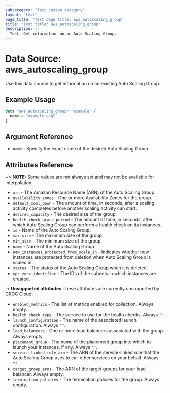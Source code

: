 ```yaml
---
subcategory: "Test custom category"
layout: "test"
page_title: "Test page title: aws_autoscaling_group"
title: "Test title: aws_autoscaling_group"
description: |-
  Test. Get information on an Auto Scaling Group.
---
```


# Data Source: aws_autoscaling_group

Use this data source to get information on an existing Auto Scaling Group.

## Example Usage

```terraform
data "aws_autoscaling_group" "example" {
  name = "example-asg"
}
```

## Argument Reference

* `name` - Specify the exact name of the desired Auto Scaling Group.

## Attributes Reference

~> **NOTE:** Some values are not always set and may not be available for interpolation.

* `arn` - The Amazon Resource Name (ARN) of the Auto Scaling Group.
* `availability_zones` - One or more Availability Zones for the group.
* `default_cool_down` - The amount of time, in seconds, after a scaling activity completes before another scaling activity can start.
* `desired_capacity` - The desired size of the group.
* `health_check_grace_period` - The amount of time, in seconds, after which Auto Scaling Group can perform a health check on its instances.
* `id` - Name of the Auto Scaling Group.
* `max_size` - The maximum size of the group.
* `min_size` - The minimum size of the group.
* `name` - Name of the Auto Scaling Group.
* `new_instances_protected_from_scale_in` - Indicates whether new instances are protected from deletion when Auto Scaling Group is scaled in.
* `status` -  The status of the Auto Scaling Group when it is deleted.
* `vpc_zone_identifier` - The IDs of the subnets in which instances are created.

->  **Unsupported attributes**
These attributes are currently unsupported by CROC Cloud:

* `enabled_metrics` - The list of metrics enabled for collection. Always empty.
* `health_check_type` - The service to use for the health checks. Always `""`.
* `launch_configuration` - The name of the associated launch configuration. Always `""`.
* `load_balancers` - One or more load balancers associated with the group. Always empty.
* `placement_group` - The name of the placement group into which to launch your instances, if any. Always `""`.
* `service_linked_role_arn` - The ARN of the service-linked role that the Auto Scaling Group uses to call other services on your behalf. Always `""`.
* `target_group_arns` - The ARN of the target groups for your load balancer. Always empty.
* `termination_policies` - The termination policies for the group. Always empty.
